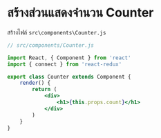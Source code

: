 
# สร้างส่วนแสดงจำนวน Counter

สร้างไฟล์ `src\components\Counter.js`

```jsx
// src/components/Counter.js

import React, { Component } from 'react'
import { connect } from 'react-redux'

export class Counter extends Component {
    render() {
        return (
            <div>
                <h1>{this.props.count}</h1>
            </div>
        )
    }
}
```